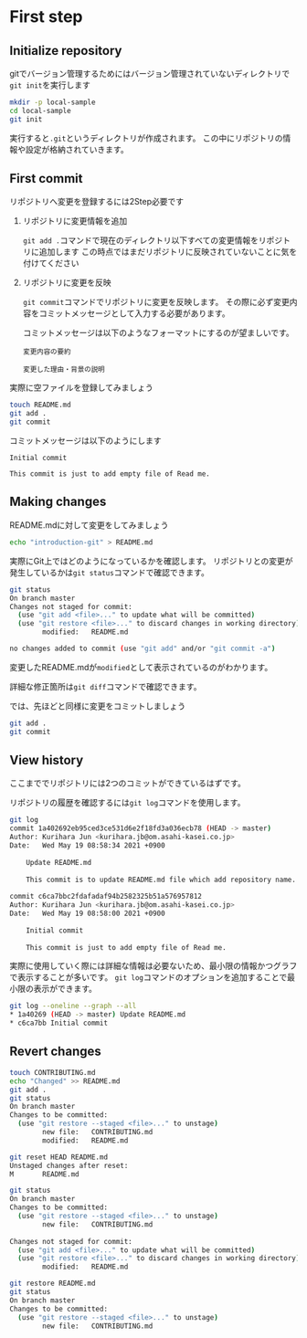 # First step

## Initialize repository

gitでバージョン管理するためにはバージョン管理されていないディレクトリで`git init`を実行します

```bash
mkdir -p local-sample
cd local-sample
git init
```

実行すると`.git`というディレクトリが作成されます。
この中にリポジトリの情報や設定が格納されていきます。

## First commit

リポジトリへ変更を登録するには2Step必要です

1. リポジトリに変更情報を追加

    `git add .`コマンドで現在のディレクトリ以下すべての変更情報をリポジトリに追加します
    この時点ではまだリポジトリに反映されていないことに気を付けてください

2. リポジトリに変更を反映

    `git commit`コマンドでリポジトリに変更を反映します。
    その際に必ず変更内容をコミットメッセージとして入力する必要があります。

    コミットメッセージは以下のようなフォーマットにするのが望ましいです。

    ```text
    変更内容の要約
    
    変更した理由・背景の説明
    ```

実際に空ファイルを登録してみましょう

``` bash
touch README.md
git add .
git commit
```

コミットメッセージは以下のようにします

```text
Initial commit

This commit is just to add empty file of Read me.
```

## Making changes

README.mdに対して変更をしてみましょう

```bash
echo "introduction-git" > README.md
```

実際にGit上ではどのようになっているかを確認します。
リポジトリとの変更が発生しているかは`git status`コマンドで確認できます。

```bash
git status
On branch master
Changes not staged for commit:
  (use "git add <file>..." to update what will be committed)
  (use "git restore <file>..." to discard changes in working directory)
        modified:   README.md

no changes added to commit (use "git add" and/or "git commit -a")
```

変更したREADME.mdが`modified`として表示されているのがわかります。

詳細な修正箇所は`git diff`コマンドで確認できます。

では、先ほどと同様に変更をコミットしましょう

``` bash
git add .
git commit
```

## View history

ここまででリポジトリには2つのコミットができているはずです。

リポジトリの履歴を確認するには`git log`コマンドを使用します。

```bash
git log
commit 1a402692eb95ced3ce531d6e2f18fd3a036ecb78 (HEAD -> master)      
Author: Kurihara Jun <kurihara.jb@om.asahi-kasei.co.jp>               
Date:   Wed May 19 08:58:34 2021 +0900                                
                                                                      
    Update README.md                                                  
                                                                      
    This commit is to update README.md file which add repository name.
                                                                      
commit c6ca7bbc2fdafadaf94b2582325b51a576957812                       
Author: Kurihara Jun <kurihara.jb@om.asahi-kasei.co.jp>               
Date:   Wed May 19 08:58:00 2021 +0900                                
                                                                      
    Initial commit                                                    
                                                                      
    This commit is just to add empty file of Read me.                 
```

実際に使用していく際には詳細な情報は必要ないため、最小限の情報かつグラフで表示することが多いです。
`git log`コマンドのオプションを追加することで最小限の表示ができます。

```bash
git log --oneline --graph --all           
* 1a40269 (HEAD -> master) Update README.md
* c6ca7bb Initial commit                   
```

## Revert changes

```bash
touch CONTRIBUTING.md
echo "Changed" >> README.md
git add .
git status
On branch master                                   
Changes to be committed:                           
  (use "git restore --staged <file>..." to unstage)
        new file:   CONTRIBUTING.md                
        modified:   README.md                      
```

```bash
git reset HEAD README.md
Unstaged changes after reset:
M       README.md            
```

```bash
git status
On branch master                                                       
Changes to be committed:                                               
  (use "git restore --staged <file>..." to unstage)                    
        new file:   CONTRIBUTING.md                                    
                                                                       
Changes not staged for commit:                                         
  (use "git add <file>..." to update what will be committed)           
  (use "git restore <file>..." to discard changes in working directory)
        modified:   README.md                                          
```

``` bash
git restore README.md
git status
On branch master                                   
Changes to be committed:                           
  (use "git restore --staged <file>..." to unstage)
        new file:   CONTRIBUTING.md                
```
